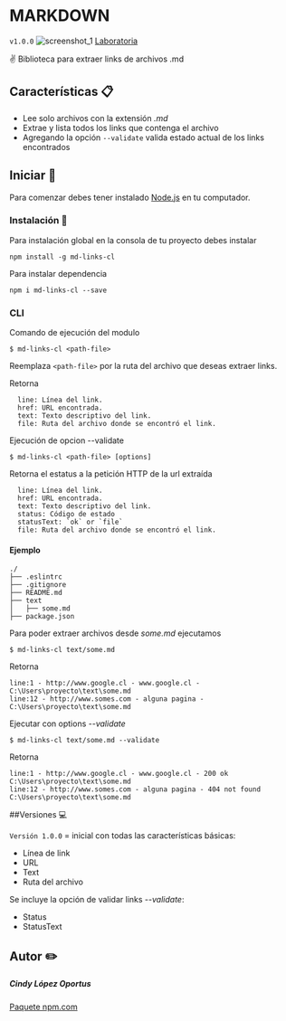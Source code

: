 


# MARKDOWN
`v1.0.0`
![screenshot_1](https://user-images.githubusercontent.com/39093869/47227775-02312680-d39a-11e8-864c-4678f914cb9c.png)
[Laboratoria](https://www.laboratoria.la/)


:v: Biblioteca para extraer links de archivos .md

## Características :clipboard:

- Lee solo archivos con la extensión _.md_
- Extrae y lista todos los links que contenga el archivo
- Agregando la opción `--validate` valida estado actual de los links encontrados


## Iniciar :rocket:

Para comenzar debes tener instalado [Node.js](https://nodejs.org/en/) en tu computador.

### Instalación :wrench:

Para instalación global en la consola de tu proyecto debes instalar 
```
npm install -g md-links-cl
```

Para instalar dependencia
```
npm i md-links-cl --save
```

### CLI

Comando de ejecución del modulo
```
$ md-links-cl <path-file>
```

Reemplaza `<path-file>` por la ruta del archivo que deseas extraer links.

Retorna
```return
  line: Línea del link.
  href: URL encontrada.
  text: Texto descriptivo del link.
  file: Ruta del archivo donde se encontró el link.
```
Ejecución de opcion --validate
```
$ md-links-cl <path-file> [options]
```

Retorna el estatus a la petición HTTP de la url extraída
```return
  line: Línea del link.
  href: URL encontrada.
  text: Texto descriptivo del link.
  status: Código de estado
  statusText: `ok` or `file`
  file: Ruta del archivo donde se encontró el link.
```

#### Ejemplo

```boirplate
./
├── .eslintrc
├── .gitignore
├── README.md
├── text
│   ├── some.md
├── package.json
```

Para poder extraer archivos desde _some.md_ ejecutamos
```
$ md-links-cl text/some.md
```

Retorna
 
```sni
line:1 - http://www.google.cl - www.google.cl - C:\Users\proyecto\text\some.md
line:12 - http://www.somes.com - alguna pagina - C:\Users\proyecto\text\some.md
```

Ejecutar con options _--validate_
```
$ md-links-cl text/some.md --validate
```

Retorna
```sni
line:1 - http://www.google.cl - www.google.cl - 200 ok C:\Users\proyecto\text\some.md 
line:12 - http://www.somes.com - alguna pagina - 404 not found C:\Users\proyecto\text\some.md
```

##Versiones :computer:

`Versión 1.0.0` = inicial con todas las características básicas:
  - Línea de link
  - URL
  - Text
  - Ruta del archivo

Se incluye la opción de validar links _--validate_:
  - Status
  - StatusText

## Autor :pencil2:
##### Cindy López Oportus 
[Paquete npm.com](https://www.npmjs.com/settings/cindy.oportus/packages)
	
